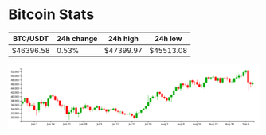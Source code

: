 # Bitcoin Stats

BTC/USDT|24h change|24h high|24h low|
|---|---|---|---|
|$46396.58|0.53%|$47399.97|$45513.08|

<img src="./chart.svg">
